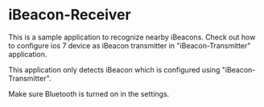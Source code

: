 iBeacon-Receiver
================

This is a sample application to recognize nearby iBeacons. Check out how to configure ios 7 device as iBeacon transmitter in "iBeacon-Transmitter" application. 

This application only detects iBeacon which is configured using "iBeacon-Transmitter".

Make sure Bluetooth is turned on in the settings.
